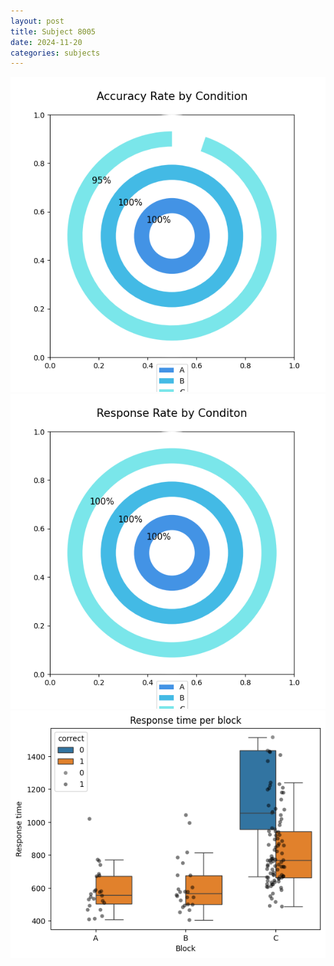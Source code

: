 ```yaml
---
layout: post
title: Subject 8005
date: 2024-11-20
categories: subjects
---
```


![](data/8005/run-5/8005_accuracy_rate.png)
![](data/8005/run-5/8005_response_rate.png)
![](data/8005/run-5/8005_rt.png)
